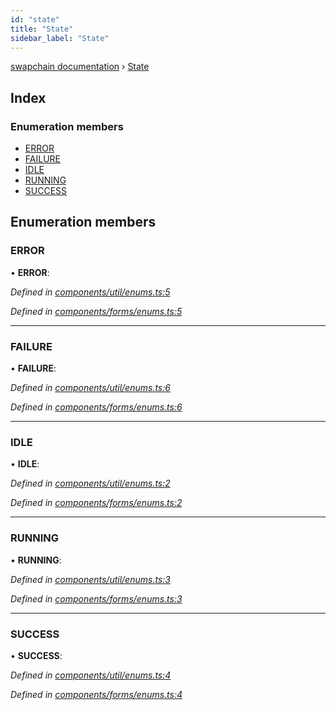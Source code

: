 ```yaml
---
id: "state"
title: "State"
sidebar_label: "State"
---
```


[swapchain documentation](../globals.md) › [State](state.md)

## Index

### Enumeration members

- [ERROR](state.md#error)
- [FAILURE](state.md#failure)
- [IDLE](state.md#idle)
- [RUNNING](state.md#running)
- [SUCCESS](state.md#success)

## Enumeration members

### ERROR

• **ERROR**:

_Defined in [components/util/enums.ts:5](https://github.com/chronark/swapchain/blob/281c0f2/src/components/util/enums.ts#L5)_

_Defined in [components/forms/enums.ts:5](https://github.com/chronark/swapchain/blob/281c0f2/src/components/forms/enums.ts#L5)_

---

### FAILURE

• **FAILURE**:

_Defined in [components/util/enums.ts:6](https://github.com/chronark/swapchain/blob/281c0f2/src/components/util/enums.ts#L6)_

_Defined in [components/forms/enums.ts:6](https://github.com/chronark/swapchain/blob/281c0f2/src/components/forms/enums.ts#L6)_

---

### IDLE

• **IDLE**:

_Defined in [components/util/enums.ts:2](https://github.com/chronark/swapchain/blob/281c0f2/src/components/util/enums.ts#L2)_

_Defined in [components/forms/enums.ts:2](https://github.com/chronark/swapchain/blob/281c0f2/src/components/forms/enums.ts#L2)_

---

### RUNNING

• **RUNNING**:

_Defined in [components/util/enums.ts:3](https://github.com/chronark/swapchain/blob/281c0f2/src/components/util/enums.ts#L3)_

_Defined in [components/forms/enums.ts:3](https://github.com/chronark/swapchain/blob/281c0f2/src/components/forms/enums.ts#L3)_

---

### SUCCESS

• **SUCCESS**:

_Defined in [components/util/enums.ts:4](https://github.com/chronark/swapchain/blob/281c0f2/src/components/util/enums.ts#L4)_

_Defined in [components/forms/enums.ts:4](https://github.com/chronark/swapchain/blob/281c0f2/src/components/forms/enums.ts#L4)_
